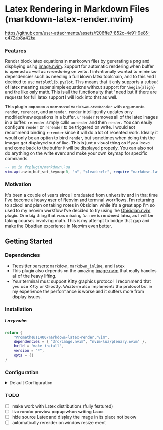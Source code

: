 # Latex Rendering in Markdown Files (markdown-latex-render.nvim)

https://github.com/user-attachments/assets/f206ffe7-852c-4e91-9e85-c472ab8a42ba

### Features
Render block latex equations in markdown files by generating a png and displaying using [image.nvim](https://github.com/3rd/image.nvim). Support for automatic rendering when buffer is opened as well as rerendering on write. I intentionally wanted to minimize dependencies such as needing a full blown latex toolchain, and to this end I decided to use `matplotlib.pyplot`. This means that it only supports a *subset* of latex meaning super simple equations without support for `\begin{align}` and the like only math. This is all the functionality that *I* need but if there are requests for full latex support I will look into that as well. 

This plugin exposes a command `MarkdownLatexRender` with arguments `render`, `rerender`, and `unrender`. `render` intelligently updates only modified/new equations in a buffer. `unrender` removes all of the latex images in a buffer. `rerender` simply calls `unrender` and then `render`. You can easily configure `render` or `rerender` to be triggered on write. I would not recommend binding `rerender` since it will do a lot of repeated work. Ideally it would only be an option to bind `render`, but sometimes when doing this the images get displayed out of line. This is just a visual thing as if you leave and come back to the buffer it will be displayed properly. You can also not do anything on the write event and make your own keymap for specific commands.

```lua
-- ex in ftplugin/markdown.lua
vim.api.nvim_buf_set_keymap(0, "n", "<leader>lr", require("markdown-latex-render.render").rerender_buf, { noremap = true, silent = true })
```

### Motivation
It's been a couple of years since I graduated from university and in that time I've become a heavy user of Neovim and terminal workflows. I'm returning to school and plan on taking notes in Obsidian, while it's a great app I'm so used to my neovim workflow I've decided to try using the [Obisidian.nvim](https://github.com/epwalsh/obsidian.nvim) plugin. One big thing that was missing for me is rendered latex, as I will be taking courses involving math. This is my attempt to bridge that gap and make the Obsidian experience in Neovim even better.

## Getting Started
### Dependencies
- Treesitter parsers: `markdown`, `markdown_inline`, and `latex`
- This plugin also depends on the amazing [image.nvim](https://github.com/3rd/image.nvim) that really handles all of the heavy lifting.
- Your terminal must support Kitty graphics protocol. I recommend that you use Kitty or Ghostty. Wezterm also implements the protocol but in my experience the performance is worse and it suffers more from display issues.

### Installation
##### Lazy.nvim
```lua
return {
    "Prometheus1400/markdown-latex-render.nvim",
    dependencies = { "3rd/image.nvim", "nvim-lua/plenary.nvim" },
    build = "make install",
    version = "*",
    opts = {}
}
```

### Configuration

<details>
<summary>Default Configuration</summary>

```lua
local config = {
    -- directory where the temporary generated images will be stored
    img_dir = "/tmp/markdown-latex-render",
    -- level for the logger, log file generated in vim log stdpath
    log_level = "WARN",
    render = {
        appearance = {
            -- will pick your normal fg text color can be any hex string color though
            fg = "default",
            bg = nil,
            transparent = true,
            -- a bit janky but I need some way of getting the width of the window in some real unit not just columns (image generated with this width)
            columns_per_inch = 18,
        },
        -- when first opening the buffer if the latex should get rendered automatically
        on_open = true,
        -- if you want to trigger some render functionality on write you can supply 'render' or 'rerender' here
        on_write = nil,
    },
}
```

</details>

### TODO
- [ ] make work with Latex distributions (fully featured)
- [ ] live render preview popup when writing Latex
- [ ] hide source Latex and display the image in its place not below
- [ ] automatically rerender on window resize event
